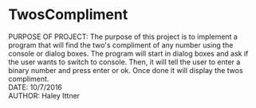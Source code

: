 # TwosCompliment
PURPOSE OF PROJECT: The purpose of this project is to implement a program that will find the two's compliment of any number using the console or dialog boxes. The program will start in dialog boxes and ask if the user wants to switch to console. Then, it will tell the user to enter a binary number and press enter or ok. Once done it will display the twos compliment. <br />
DATE: 10/7/2016 <br />
AUTHOR: Haley Ittner
